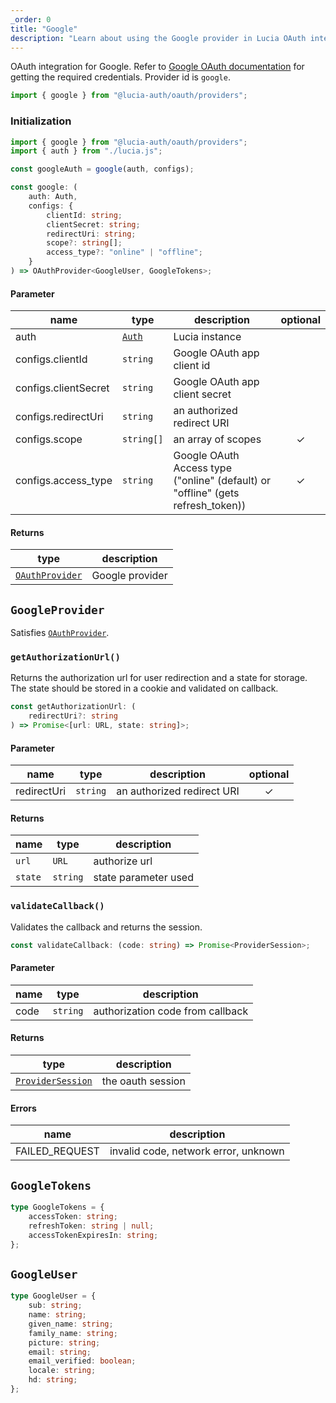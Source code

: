 ```yaml
---
_order: 0
title: "Google"
description: "Learn about using the Google provider in Lucia OAuth integration"
---
```


OAuth integration for Google. Refer to [Google OAuth documentation](https://developers.google.com/identity/protocols/oauth2/web-server#httprests) for getting the required credentials. Provider id is `google`.

```ts
import { google } from "@lucia-auth/oauth/providers";
```

### Initialization

```ts
import { google } from "@lucia-auth/oauth/providers";
import { auth } from "./lucia.js";

const googleAuth = google(auth, configs);
```

```ts
const google: (
	auth: Auth,
	configs: {
		clientId: string;
		clientSecret: string;
		redirectUri: string;
		scope?: string[];
		access_type?: "online" | "offline";
	}
) => OAuthProvider<GoogleUser, GoogleTokens>;
```

#### Parameter

| name                 | type                                 | description                                                                     | optional |
| -------------------- | ------------------------------------ | ------------------------------------------------------------------------------- | :------: |
| auth                 | [`Auth`](/reference/lucia-auth/auth) | Lucia instance                                                                  |          |
| configs.clientId     | `string`                             | Google OAuth app client id                                                      |          |
| configs.clientSecret | `string`                             | Google OAuth app client secret                                                  |          |
| configs.redirectUri  | `string`                             | an authorized redirect URI                                                      |          |
| configs.scope        | `string[]`                           | an array of scopes                                                              |    ✓     |
| configs.access_type  | `string`                             | Google OAuth Access type ("online" (default) or "offline" (gets refresh_token)) |    ✓     |

#### Returns

| type                                              | description     |
| ------------------------------------------------- | --------------- |
| [`OAuthProvider`](/reference/oauth/oauthprovider) | Google provider |

## `GoogleProvider`

Satisfies [`OAuthProvider`](/reference/oauth/oauthprovider).

### `getAuthorizationUrl()`

Returns the authorization url for user redirection and a state for storage. The state should be stored in a cookie and validated on callback.

```ts
const getAuthorizationUrl: (
	redirectUri?: string
) => Promise<[url: URL, state: string]>;
```

#### Parameter

| name        | type     | description                | optional |
| ----------- | -------- | -------------------------- | :------: |
| redirectUri | `string` | an authorized redirect URI |    ✓     |

#### Returns

| name    | type     | description          |
| ------- | -------- | -------------------- |
| `url`   | `URL`    | authorize url        |
| `state` | `string` | state parameter used |

### `validateCallback()`

Validates the callback and returns the session.

```ts
const validateCallback: (code: string) => Promise<ProviderSession>;
```

#### Parameter

| name | type     | description                      |
| ---- | -------- | -------------------------------- |
| code | `string` | authorization code from callback |

#### Returns

| type                                                  | description       |
| ----------------------------------------------------- | ----------------- |
| [`ProviderSession`](/reference/oauth/providersession) | the oauth session |

#### Errors

| name           | description                          |
| -------------- | ------------------------------------ |
| FAILED_REQUEST | invalid code, network error, unknown |

## `GoogleTokens`

```ts
type GoogleTokens = {
	accessToken: string;
	refreshToken: string | null;
	accessTokenExpiresIn: string;
};
```

## `GoogleUser`

```ts
type GoogleUser = {
	sub: string;
	name: string;
	given_name: string;
	family_name: string;
	picture: string;
	email: string;
	email_verified: boolean;
	locale: string;
	hd: string;
};
```
